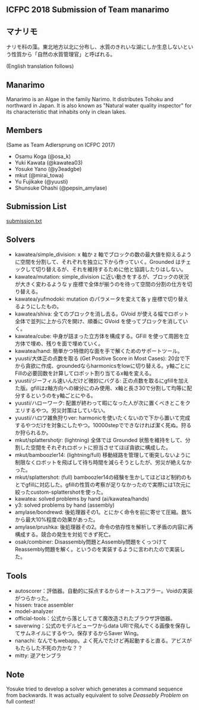 ## ICFPC 2018 Submission of Team manarimo

## マナリモ
ナリモ科の藻。東北地方以北に分布し、水質のきれいな湖にしか生息しないという性質から「自然の水質管理官」と呼ばれる。

(English translation follows)
## Manarimo 
Manarimo is an Algae in the family Narimo. It distributes Tohoku and northward in Japan.
It is also known as "Natural water quality inspector" for its characteristic that inhabits only in clean lakes.


## Members
(Same as Team Adlersprung on ICFPC 2017)
* Osamu Koga (@osa_k)
* Yuki Kawata (@kawatea03)
* Yosuke Yano (@y3eadgbe)
* mkut (@mirai_towa)
* Yu Fujikake (@yuusti)
* Shunsuke Ohashi (@pepsin_amylase)

## Submission List
[submission.txt](https://github.com/osak/ICFPC2018/blob/master/postmortem/submission.txt)



## Solvers
* kawatea/simple_division: x 軸か z 軸でブロックの数の最大値を抑えるように空間を分割して、それぞれを独立に下から作っていく。Grounded はチェックして切り替えるが、それを維持するために他と協調したりはしない。
* kawatea/mutation: simple_division に近い動きをするが、ブロックの状況が大きく変わるような y 座標で全体が揃うのを待って空間の分割の仕方を切り替える。
* kawatea/yufmodoki: mutation のパラメータを変えて各 y 座標で切り替えるようにしたもの。
* kawatea/shiva: 全てのブロックを消し去る。GVoid が使える幅でロボット全体で並列に上から穴を開け、順番に GVoid を使ってブロックを消していく。
* kawatea/cube: 中身が詰まった立方体を構成する。GFill を使って周囲を立方体で埋め、残りを面で埋めていく。
* kawatea/hand: 簡単かつ特徴的な面を手で解くためのサポートツール。
* yuusti/大体正の点数を取る (Get Positive Score in Most Cases): 20台で下から貪欲に作成、groundedならharmonicsをlowに切り替える。y軸ごとにFillの必要回数を計算してロボット割り当てるx軸を変える。
* yuusti/ジーフィル速いんだけど微妙にバグる: 正の点数を取るにgfillを加えた版。gfillはz軸方向への線分にのみ使用、x軸と長さ30で分割して均等に配分するというのをy軸ごとにやる。
* yuusti/ハローワーク: 配置が終わって暇になった人が次に置くべきとこをクエリするやつ。労災対策はしていない。
* yuusti/ハロワ雑魚狩りver: harmonicを使いたくないので下から置いて完成するやつだけを対象にしたやつ。10000stepでできなければ潔く死ぬ。狩るか狩られるか。
* mkut/splattershotjr: (lightning) 全体では Grounded 状態を維持をして、分割した空間をそれぞれロボットに担当させてほぼ貪欲に構成した。
* mkut/bamboozler14: (lightning/full) 移動経路を管理して衝突しないように制限なくロボットを飛ばして待ち時間を減らそうとしたが、労災が絶えなかった。
* mkut/splattershot: (full) bamboozler14の経験を生かしてほどほど制約のもとでgfillに対応した。gfillの性質の考察が足りなかったので実際には1次元に絞ったcustom-splattershotを使った。
* kawatea: solved problems by hand (ai/kawatea/hands)
* y3: solved problems by hand (assembly)
* amylase/bondrewd: 後処理器その1。とにかく命令を前に寄せて圧縮。数%から最大10%程度の効果があった。
* amylase/prushka: 後処理器その2。命令の依存性を解析して矛盾の内容に再構成する。競合の発生を対処できず死亡。
* osak/combiner: Disassembly問題とAssembly問題をくっつけてReassembly問題を解く。というのを実装するように言われたので実装した。

## Tools
* autoscorer：評価器。自動的に採点するからオートスコアラー。Voidの実装がつらかった。
* hissen: trace assembler
* model-analyzer
* official-tools：公式から落としてきて魔改造されたブラウザ評価器。
* saverwing：公式のモデルビューワからdata URIで飛んでくる画像を保存してサムネイルにするやつ。保存するからSaver Wing。
* nanachi: なんでもwebapp。よく死んでたけど再起動すると直る。アビスがもたらした不死の力かな？？
* mitty: 逆アセンブラ


## Note
Yosuke tried to develop a solver which generates a command sequence from backwards. It was actually equivalent to solve *Deassebly Problem* on full contest!
